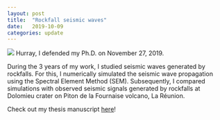 ```yaml
---
layout: post
title:  "Rockfall seismic waves"
date:   2019-10-09
categories: update
---
```



<img src="{{ site.baseurl }}/images/RFsnapshot.png">
Hurray, I defended my Ph.D. on November 27, 2019.

During the 3 years of my work, I studied seismic waves generated by rockfalls. For this, I numerically simulated the seismic wave propagation using the Spectral Element Method (SEM). Subsequently, I compared simulations with observed seismic signals generated by rockfalls at Dolomieu crater on Piton de la Fournaise volcano, La Réunion.

Check out my thesis manuscript <a href="https://www.dropbox.com/s/z8nqsaxehkjtu06/PhDmanuscript_Kuehnert_2019.pdf?dl=0">here</a>!

